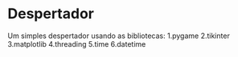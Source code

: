 # Despertador
Um simples despertador usando as bibliotecas:
1.pygame
2.tikinter
3.matplotlib 
4.threading 
5.time
6.datetime